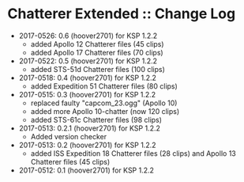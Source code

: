 # Chatterer Extended :: Change Log

* 2017-0526: 0.6 (hoover2701) for KSP 1.2.2
	+ added Apollo 12 Chatterer files (45 clips)
	+ added Apollo 17 Chatterer files (70 clips)
* 2017-0522: 0.5 (hoover2701) for KSP 1.2.2
	+ added STS-51d Chatterer files (100 clips)
* 2017-0518: 0.4 (hoover2701) for KSP 1.2.2
	+ added Expedition 51 Chatterer files (80 clips)
* 2017-0515: 0.3 (hoover2701) for KSP 1.2.2
	+ replaced faulty "capcom_23.ogg" (Apollo 10)
	+ added more Apollo 10-chatter (now 120 clips)
	+ added STS-61c Chatterer files (98 clips)
* 2017-0513: 0.2.1 (hoover2701) for KSP 1.2.2
	+ Added version checker
* 2017-0513: 0.2 (hoover2701) for KSP 1.2.2
	+ added ISS Expedition 18 Chatterer files (28 clips) and Apollo 13 Chatterer files (45 clips)
* 2017-0512: 0.1 (hoover2701) for KSP 1.2.2
